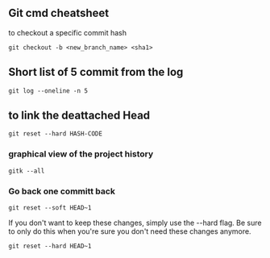 ## Git cmd cheatsheet 

to checkout a specific commit hash
```
git checkout -b <new_branch_name> <sha1>
```
## Short list of 5 commit from the log 
```
git log --oneline -n 5
```

## to link the deattached Head
```
git reset --hard HASH-CODE
```
### graphical view of the project history
```
gitk --all
```

### Go back one committ back 
```
git reset --soft HEAD~1
```
If you don't want to keep these changes, simply use the --hard flag. Be sure to only do this when you're sure you don't need these changes anymore.
```
git reset --hard HEAD~1
```
